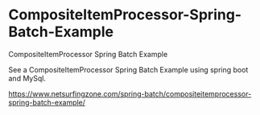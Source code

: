 # CompositeItemProcessor-Spring-Batch-Example
CompositeItemProcessor Spring Batch Example

See a CompositeItemProcessor Spring Batch Example using spring boot and MySql.

https://www.netsurfingzone.com/spring-batch/compositeitemprocessor-spring-batch-example/

